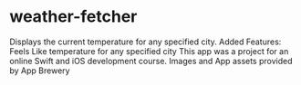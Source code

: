 # weather-fetcher
Displays the current temperature for any specified city.
Added Features:
  Feels Like temperature for any specified city
This app was a project for an online Swift and iOS development course.
Images and App assets provided by App Brewery
